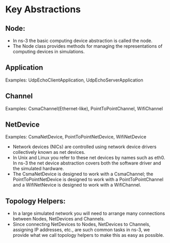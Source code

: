 # Key Abstractions

## Node:
- In ns-3 the basic computing device abstraction is called the node. 
- The Node class provides methods for managing the representations of computing devices in simulations.

## Application 
Examples: UdpEchoClientApplication, UdpEchoServerApplication

## Channel 
Examples: CsmaChannel(Ethernet-like), PointToPointChannel, WifiChannel

## NetDevice 
Examples: CsmaNetDevice, PointToPointNetDevice, WifiNetDevice
- Network devices (NICs) are controlled using network device drivers collectively known as net devices. 
- In Unix and Linux you refer to these net devices by names such as eth0. In ns-3 the net device abstraction covers both the software driver and the simulated hardware.
- The CsmaNetDevice is designed to work with a CsmaChannel; the PointToPointNetDevice is designed to work with a PointToPointChannel and a WifiNetNevice is designed to work with a WifiChannel.

## Topology Helpers:
- In a large simulated network you will need to arrange many connections between Nodes, NetDevices and Channels.
- Since connecting NetDevices to Nodes, NetDevices to Channels, assigning IP addresses, etc., are such common tasks in ns-3, we provide what we call topology helpers to make this as easy as possible.
